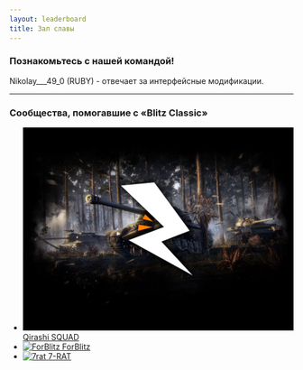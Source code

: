 ```yaml
---
layout: leaderboard
title: Зал славы
---
```


<style>
    .b-content ul li {
        margin-bottom: 0px;
        padding-left: 9px;
        background: url(g);
    }
    .tankopedia_item {
        border-top: 1px solid rgba(81, 81, 81, 0.3);
        border-top: 0;
        padding-top: 0;
        padding: 0px 0 0px;
    }
</style>

### Познакомьтесь с нашей командой!

Nikolay___49_0 (RUBY) - отвечает за интерфейсные модификации.  

---

### Сообщества, помогавшие с «Blitz Classic»

<div>
    <div class="tankopedia_content" style="margin-left: 0px;">
        <div class="tankopedia_item tankopedia_item__opened js-tankopedia-item"
            data-opened-class="tankopedia_item__opened">
            <div class="tankopedia_vehicles">
                <ul class="vehicles-list">
                    <li class="vehicles-list_item vehicles-list_item">
                        <a class="vehicles-list_link js-tooltip js-tooltip-id_js-premium_tooltip"
                            href="https://t.me/modstechteam">
                            <span class="vehicles-list_picture">
                                <img class="vehicles-list_img" src="./assets/img/MT.png" alt="qs">
                            </span>
                            <span class="vehicles-list_text">Qirashi SQUAD</span>
                        </a>
                    </li>
                    <li class="vehicles-list_item">
                        <a class="vehicles-list_link" href="https://forblitz.ru/">
                            <span class="vehicles-list_picture">
                                <img class="vehicles-list_img" src="./assets/img/fb.png" alt="ForBlitz">
                            </span>
                            <span class="vehicles-list_text">ForBlitz</span>
                        </a>
                    </li>
                    <li class="vehicles-list_item vehicles-list_item">
                        <a class="vehicles-list_link js-tooltip js-tooltip-id_js-premium_tooltip"
                            href="https://vk.com/tanksblitz7rat">
                            <span class="vehicles-list_picture">
                                <img class="vehicles-list_img" src="./assets/img/7RAT.png" alt="7rat">
                            </span>
                            <span class="vehicles-list_text">7-RAT</span>
                        </a>
                    </li>
                </ul>
            </div>
        </div>
    </div>
</div>
<br>
